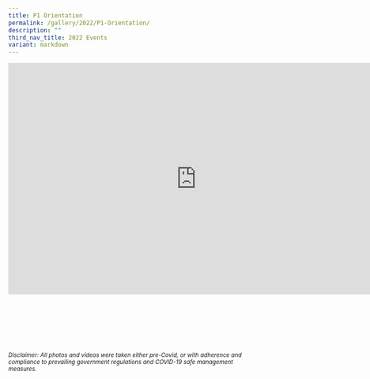 ```yaml
---
title: P1 Orientation
permalink: /gallery/2022/P1-Orientation/
description: ""
third_nav_title: 2022 Events
variant: markdown
---
```

<iframe allowfullscreen="true" height="469" width="760" frameborder="0" src="https://docs.google.com/presentation/d/e/2PACX-1vRpS0M30XlX_ac6m_7l2AZ_FQA7byeyYnlwN9rzxS0hg4cOffZB95XwE_f5F1f-VByqEeg5rd2ecrfC/embed?start=true&amp;loop=true&amp;delayms=3000"></iframe>


<br><br><br><br><br><br>
<sup>_Disclaimer: All photos and videos were taken either pre-Covid, or with adherence and compliance to prevailing government regulations and COVID-19 safe management measures._</sup>